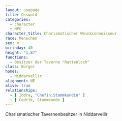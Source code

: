 ```yaml
---
layout: usepage
title: Osswald
categories:
  - character
  - NPC
character_title: Charismatischer Weinkconnoisseur
race: Menschen
sex: m
birthday: 40
height: "1,87"
functions:
  - Besitzer der Taverne "Rattenloch"
class: Bürger
homes:
  - Niddarvellir
alignment: NE
alive: true
relationships:
  - [ Iddra, "Chefin,Stammkundin" ]
  - [ Cedrik, Stammkunde ]
---
```


Charismatischer Tavernenbesitzer in Niddarvellir

